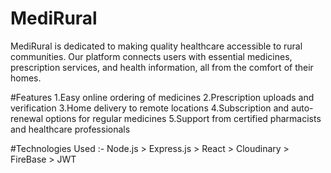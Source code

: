 # MediRural

MediRural is dedicated to making quality healthcare accessible to rural communities. Our platform connects users with essential medicines, prescription services, and health information, all from the comfort of their homes.

#Features
        1.Easy online ordering of medicines
        2.Prescription uploads and verification
        3.Home delivery to remote locations
        4.Subscription and auto-renewal options for regular medicines
        5.Support from certified pharmacists and healthcare professionals

#Technologies Used :-
          Node.js
        > Express.js
        > React
        > Cloudinary
        > FireBase
        > JWT
